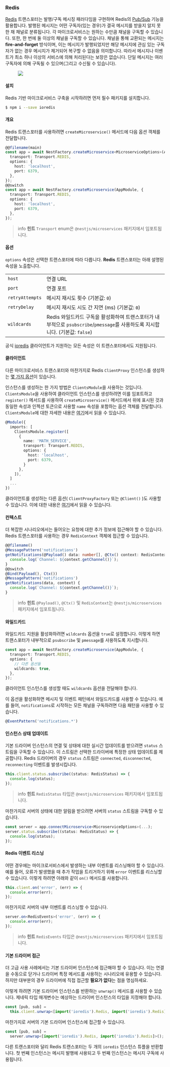 ### Redis

[Redis](https://redis.io/) 트랜스포터는 발행/구독 메시징 패러다임을 구현하며 Redis의 [Pub/Sub](https://redis.io/topics/pubsub) 기능을 활용합니다. 발행된 메시지는 어떤 구독자(있는 경우)가 결국 메시지를 받을지 알지 못한 채 채널로 분류됩니다. 각 마이크로서비스는 원하는 수만큼 채널을 구독할 수 있습니다. 또한, 한 번에 둘 이상의 채널을 구독할 수 있습니다. 채널을 통해 교환되는 메시지는 **fire-and-forget** 방식이며, 이는 메시지가 발행되었지만 해당 메시지에 관심 있는 구독자가 없는 경우 메시지가 제거되어 복구할 수 없음을 의미합니다. 따라서 메시지나 이벤트가 최소 하나 이상의 서비스에 의해 처리된다는 보장은 없습니다. 단일 메시지는 여러 구독자에 의해 구독될 수 있으며(그리고 수신될 수 있습니다).

<figure><img class="illustrative-image" src="/assets/Redis_1.png" /></figure>

#### 설치

Redis 기반 마이크로서비스 구축을 시작하려면 먼저 필수 패키지를 설치합니다.

```bash
$ npm i --save ioredis
```

#### 개요

Redis 트랜스포터를 사용하려면 `createMicroservice()` 메서드에 다음 옵션 객체를 전달합니다.

```typescript
@@filename(main)
const app = await NestFactory.createMicroservice<MicroserviceOptions>(AppModule, {
  transport: Transport.REDIS,
  options: {
    host: 'localhost',
    port: 6379,
  },
});
@@switch
const app = await NestFactory.createMicroservice(AppModule, {
  transport: Transport.REDIS,
  options: {
    host: 'localhost',
    port: 6379,
  },
});
```

> info **힌트** `Transport` enum은 `@nestjs/microservices` 패키지에서 임포트됩니다.

#### 옵션

`options` 속성은 선택한 트랜스포터에 따라 다릅니다. **Redis** 트랜스포터는 아래 설명된 속성을 노출합니다.

<table>
  <tr>
    <td><code>host</code></td>
    <td>연결 URL</td>
  </tr>
  <tr>
    <td><code>port</code></td>
    <td>연결 포트</td>
  </tr>
  <tr>
    <td><code>retryAttempts</code></td>
    <td>메시지 재시도 횟수 (기본값: <code>0</code>)</td>
  </tr>
  <tr>
    <td><code>retryDelay</code></td>
    <td>메시지 재시도 시도 간 지연 (ms) (기본값: <code>0</code>)</td>
  </tr>
   <tr>
    <td><code>wildcards</code></td>
    <td>Redis 와일드카드 구독을 활성화하여 트랜스포터가 내부적으로 <code>psubscribe</code>/<code>pmessage</code>를 사용하도록 지시합니다. (기본값: <code>false</code>)</td>
  </tr>
</table>

공식 [ioredis](https://redis.github.io/ioredis/index.html#RedisOptions) 클라이언트가 지원하는 모든 속성은 이 트랜스포터에서도 지원됩니다.

#### 클라이언트

다른 마이크로서비스 트랜스포터와 마찬가지로 Redis `ClientProxy` 인스턴스를 생성하는 <a href="https://nestjs.dokidocs.dev/microservices/basics#client">몇 가지 옵션</a>이 있습니다.

인스턴스를 생성하는 한 가지 방법은 `ClientsModule`을 사용하는 것입니다. `ClientsModule`을 사용하여 클라이언트 인스턴스를 생성하려면 이를 임포트하고 `register()` 메서드를 사용하여 `createMicroservice()` 메서드에서 위에 표시된 것과 동일한 속성과 인젝션 토큰으로 사용할 `name` 속성을 포함하는 옵션 객체를 전달합니다. `ClientsModule`에 대한 자세한 내용은 <a href="https://nestjs.dokidocs.dev/microservices/basics#client">여기</a>에서 읽을 수 있습니다.

```typescript
@Module({
  imports: [
    ClientsModule.register([
      {
        name: 'MATH_SERVICE',
        transport: Transport.REDIS,
        options: {
          host: 'localhost',
          port: 6379,
        }
      },
    ]),
  ]
  ...
})
```

클라이언트를 생성하는 다른 옵션( `ClientProxyFactory` 또는 `@Client()` )도 사용할 수 있습니다. 이에 대한 내용은 <a href="https://nestjs.dokidocs.dev/microservices/basics#client">여기</a>에서 읽을 수 있습니다.

#### 컨텍스트

더 복잡한 시나리오에서는 들어오는 요청에 대한 추가 정보에 접근해야 할 수 있습니다. Redis 트랜스포터를 사용하는 경우 `RedisContext` 객체에 접근할 수 있습니다.

```typescript
@@filename()
@MessagePattern('notifications')
getNotifications(@Payload() data: number[], @Ctx() context: RedisContext) {
  console.log(`Channel: ${context.getChannel()}`);
}
@@switch
@Bind(Payload(), Ctx())
@MessagePattern('notifications')
getNotifications(data, context) {
  console.log(`Channel: ${context.getChannel()}`);
}
```

> info **힌트** `@Payload()`, `@Ctx()` 및 `RedisContext`는 `@nestjs/microservices` 패키지에서 임포트됩니다.

#### 와일드카드

와일드카드 지원을 활성화하려면 `wildcards` 옵션을 `true`로 설정합니다. 이렇게 하면 트랜스포터가 내부적으로 `psubscribe` 및 `pmessage`를 사용하도록 지시합니다.

```typescript
const app = await NestFactory.createMicroservice(AppModule, {
  transport: Transport.REDIS,
  options: {
    // 다른 옵션들
    wildcards: true,
  },
});
```

클라이언트 인스턴스를 생성할 때도 `wildcards` 옵션을 전달해야 합니다.

이 옵션을 활성화하면 메시지 및 이벤트 패턴에서 와일드카드를 사용할 수 있습니다. 예를 들어, `notifications`로 시작하는 모든 채널을 구독하려면 다음 패턴을 사용할 수 있습니다.

```typescript
@EventPattern('notifications.*')
```

#### 인스턴스 상태 업데이트

기본 드라이버 인스턴스의 연결 및 상태에 대한 실시간 업데이트를 받으려면 `status` 스트림을 구독할 수 있습니다. 이 스트림은 선택한 드라이버에 특정한 상태 업데이트를 제공합니다. Redis 드라이버의 경우 `status` 스트림은 `connected`, `disconnected`, `reconnecting` 이벤트를 발생시킵니다.

```typescript
this.client.status.subscribe((status: RedisStatus) => {
  console.log(status);
});
```

> info **힌트** `RedisStatus` 타입은 `@nestjs/microservices` 패키지에서 임포트됩니다.

마찬가지로 서버의 상태에 대한 알림을 받으려면 서버의 `status` 스트림을 구독할 수 있습니다.

```typescript
const server = app.connectMicroservice<MicroserviceOptions>(...);
server.status.subscribe((status: RedisStatus) => {
  console.log(status);
});
```

#### Redis 이벤트 리스닝

어떤 경우에는 마이크로서비스에서 발생하는 내부 이벤트를 리스닝해야 할 수 있습니다. 예를 들어, 오류가 발생했을 때 추가 작업을 트리거하기 위해 `error` 이벤트를 리스닝할 수 있습니다. 이렇게 하려면 아래와 같이 `on()` 메서드를 사용합니다.

```typescript
this.client.on('error', (err) => {
  console.error(err);
});
```

마찬가지로 서버의 내부 이벤트를 리스닝할 수 있습니다.

```typescript
server.on<RedisEvents>('error', (err) => {
  console.error(err);
});
```

> info **힌트** `RedisEvents` 타입은 `@nestjs/microservices` 패키지에서 임포트됩니다.

#### 기본 드라이버 접근

더 고급 사용 사례에서는 기본 드라이버 인스턴스에 접근해야 할 수 있습니다. 이는 연결을 수동으로 닫거나 드라이버 특정 메서드를 사용하는 시나리오에 유용할 수 있습니다. 하지만 대부분의 경우 드라이버에 직접 접근할 **필요가 없다**는 점을 명심하세요.

이렇게 하려면 기본 드라이버 인스턴스를 반환하는 `unwrap()` 메서드를 사용할 수 있습니다. 제네릭 타입 매개변수는 예상하는 드라이버 인스턴스의 타입을 지정해야 합니다.

```typescript
const [pub, sub] =
  this.client.unwrap<[import('ioredis').Redis, import('ioredis').Redis]>();
```

마찬가지로 서버의 기본 드라이버 인스턴스에 접근할 수 있습니다.

```typescript
const [pub, sub] =
  server.unwrap<[import('ioredis').Redis, import('ioredis').Redis]>();
```

다른 트랜스포터와 달리 Redis 트랜스포터는 두 개의 `ioredis` 인스턴스 튜플을 반환합니다. 첫 번째 인스턴스는 메시지 발행에 사용되고 두 번째 인스턴스는 메시지 구독에 사용됩니다.
